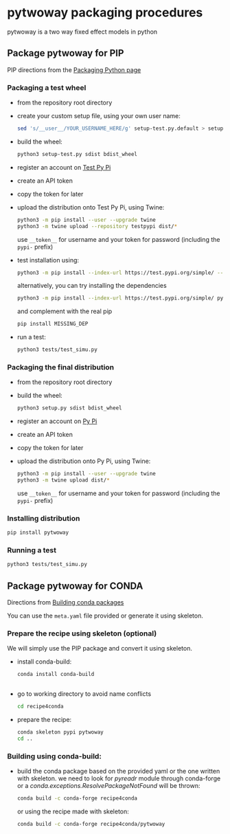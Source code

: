 # pytwoway packaging procedures

pytwoway is a two way fixed effect models in python

## Package pytwoway for PIP

PIP directions from the [Packaging Python page](https://packaging.python.org/tutorials/packaging-projects/)

### Packaging a test wheel
- from the repository root directory
- create your custom setup file, using your own user name:
  ```bash
  sed 's/__user__/YOUR_USERNAME_HERE/g' setup-test.py.default > setup-test.py
  ```

- build the wheel:
  ```bash
  python3 setup-test.py sdist bdist_wheel
  ```

- register an account on [Test Py Pi](https://test.pypi.org/account/register/ )
- create an API token
- copy the token for later
- upload the distribution onto Test Py Pi, using Twine:
  ```bash
  python3 -m pip install --user --upgrade twine
  python3 -m twine upload --repository testpypi dist/*
  ```
  use `__token__` for username and your token for password (including the `pypi-` prefix)
- test installation using:
  ```bash
  python3 -m pip install --index-url https://test.pypi.org/simple/ --no-deps pytwoway-test-YOUR_USERNAME_HERE
  ```
  alternatively, you can try installing the dependencies
  ```bash
  python3 -m pip install --index-url https://test.pypi.org/simple/ pytwoway-test-YOUR_USERNAME_HERE
  ```
  and complement with the real pip
  ```bash
  pip install MISSING_DEP
  ```
- run a test:
  ```bash
  python3 tests/test_simu.py 
  ```

### Packaging the final distribution
- from the repository root directory
- build the wheel:
  ```bash
  python3 setup.py sdist bdist_wheel
  ```

- register an account on [Py Pi](https://pypi.org/account/register/ )
- create an API token
- copy the token for later
- upload the distribution onto Py Pi, using Twine:
  ```bash
  python3 -m pip install --user --upgrade twine
  python3 -m twine upload dist/*
  ```
  use `__token__` for username and your token for password (including the `pypi-` prefix)
  
### Installing distribution

  ```bash
  pip install pytwoway
  ```

### Running a test

  ```bash
  python3 tests/test_simu.py 
  ```

## Package pytwoway for CONDA

Directions from [Building conda packages](https://docs.conda.io/projects/conda-build/en/latest/user-guide/tutorials/building-conda-packages.html)

You can use the `meta.yaml` file provided or generate it using skeleton.

### Prepare the recipe using skeleton (optional)

We will simply use the PIP package and convert it using skeleton.

- install conda-build:
  ```bash
  conda install conda-build
	
- go to working directory to avoid name conflicts
  ```bash
  cd recipe4conda
  ```
	
- prepare the recipe:
  ```bash
  conda skeleton pypi pytwoway
  cd ..
  ```
	
### Building using conda-build:
	
- build the conda package based on the provided yaml or the one written with skeleton.
  we need to look for *pyreadr* module through conda-forge or a *conda.exceptions.ResolvePackageNotFound* will be thrown:
  ```bash
  conda build -c conda-forge recipe4conda 
  ```
  
  or using the recipe made with skeleton:
  
  ```bash
  conda build -c conda-forge recipe4conda/pytwoway 
  ```